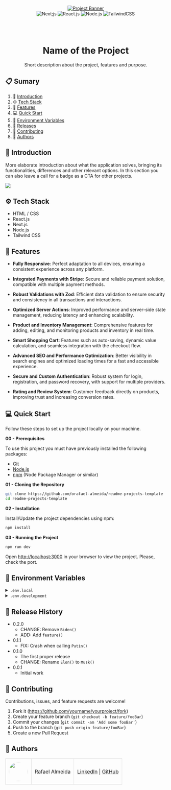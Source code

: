 <div align="center">
  <br />
    <a href="#" target="_blank">
      <img src="https://github.com/orafael-almeida/readme-projects-template/blob/main/images/banner.png?raw=true" alt="Project Banner">
    </a>
  <br />

  <div>
    <img src="https://img.shields.io/badge/-Next_JS-black?style=for-the-badge&logoColor=white&logo=next.js&color=black" alt="Next;js" />
    <img src="https://img.shields.io/badge/-React_JS-black?style=for-the-badge&logoColor=white&logo=react&color=61DAFB" alt="React.js" />
    <img src="https://img.shields.io/badge/-Node_js-black?style=for-the-badge&logoColor=white&logo=node.js&color=6DA55F" alt="Node.js" />
    <img src="https://img.shields.io/badge/-Tailwind_CSS-black?style=for-the-badge&logoColor=white&logo=tailwindcss&color=06B6D4" alt="TailwindCSS" />
  </div>
<br/><br/></br>
 
  <h1 align="center">Name of the Project</h1>

   <div align="center">
     Short description about the project, features and purpose.
    </div>
</div>

## 📋 <a name="table">Sumary</a>

1. 🚀 [Introduction](#introduction)
2. ⚙️ [Tech Stack](#tech-stack)
3. 🔋 [Features](#features)
4. 💻 [Quick Start](#quick-start)
5. 💾 [Environment Variables](#envs)
6. 📅 [Releases](#versions)
7. 🤝 [Contributing](#contributing)
8. 👥 [Authors](#authors)




## <a name="introduction">🚀 Introduction</a>

More elaborate introduction about what the application solves, bringing its functionalities, differences and other relevant options. In this section you can also leave a call for a badge as a CTA for other projects.

<a href="https://github.com/orafael-almeida/readme-projects-template" target="_blank"><img src="https://img.shields.io/badge/Deixar_uma_estrela_:)-%23121011.svg?style=for-the-badge&logo=github&logoColor=white" /></a>

## <a name="tech-stack">⚙️ Tech Stack</a>

- HTML / CSS
- React.js
- Next.js
- Node.js
- Tailwind CSS

## <a name="features">🔋 Features</a>

- **Fully Responsive**: Perfect adaptation to all devices, ensuring a consistent experience across any platform.

- **Integrated Payments with Stripe**: Secure and reliable payment solution, compatible with multiple payment methods.

- **Robust Validations with Zod**: Efficient data validation to ensure security and consistency in all transactions and interactions.

- **Optimized Server Actions**: Improved performance and server-side state management, reducing latency and enhancing scalability.

- **Product and Inventory Management**: Comprehensive features for adding, editing, and monitoring products and inventory in real time.

- **Smart Shopping Cart**: Features such as auto-saving, dynamic value calculation, and seamless integration with the checkout flow.

- **Advanced SEO and Performance Optimization**: Better visibility in search engines and optimized loading times for a fast and accessible experience.

- **Secure and Custom Authentication**: Robust system for login, registration, and password recovery, with support for multiple providers.

- **Rating and Review System**: Customer feedback directly on products, improving trust and increasing conversion rates.


## <a name="quick-start">💻 Quick Start</a>

Follow these steps to set up the project locally on your machine.

**00 - Prerequisites**

To use this project you must have previously installed the following packages:

- [Git](https://git-scm.com/)
- [Node.js](https://nodejs.org/en)
- [npm](https://www.npmjs.com/) (Node Package Manager or similar)

**01 - Cloning the Repository**

```bash
git clone https://github.com/orafael-almeida/readme-projects-template
cd readme-projects-template
```

**02 - Installation**

Install/Update the project dependencies using npm:

```bash
npm install
```

**03 - Running the Project**

```bash
npm run dev
```

Open [http://localhost:3000](http://localhost:3000) in your browser to view the project.
Please, check the port.

## <a name="envs">💾 Environment Variables</a>

<details>
<summary><code>.env.local</code></summary>

```
# Port where the application will run
PORT=3000

# Database connection URL
DATABASE_URL=postgresql://username:password@localhost:5432/mydatabase

# Secret key for generating JWT tokens
JWT_SECRET=my_super_secret_key

# Base URL for the API
API_BASE_URL=http://localhost:3000/api

# Execution environment (development, production, test)
NODE_ENV=development

# Email provider configuration
EMAIL_HOST=smtp.gmail.com
EMAIL_PORT=587
EMAIL_USER=myemail@gmail.com
EMAIL_PASSWORD=my_email_password

# API key for external service integration
THIRD_PARTY_API_KEY=1234567890abcdef

```

</details>

<details>
<summary><code>.env.development</code></summary>

```
# Port where the application will run
PORT=3000

# Database connection URL
DATABASE_URL=postgresql://username:password@localhost:5432/mydatabase

# Secret key for generating JWT tokens
JWT_SECRET=my_super_secret_key

# Base URL for the API
API_BASE_URL=http://localhost:3000/api

# Execution environment (development, production, test)
NODE_ENV=development

# Email provider configuration
EMAIL_HOST=smtp.gmail.com
EMAIL_PORT=587
EMAIL_USER=myemail@gmail.com
EMAIL_PASSWORD=my_email_password

# API key for external service integration
THIRD_PARTY_API_KEY=1234567890abcdef

```
</details>

## <a name="versions">📅 Release History</a>



* 0.2.0
    * CHANGE: Remove `Biden()`
    * ADD: Add `feature()`
* 0.1.1
    * FIX: Crash when calling `Putin()`
* 0.1.0
    * The first proper release
    * CHANGE: Rename `Elon()` to `Musk()`
* 0.0.1
    * Initial work

## <a name="contributing">🤝 Contributing</a>

Contributions, issues, and feature requests are welcome!

1. Fork it (<https://github.com/yourname/yourproject/fork>)
2. Create your feature branch (`git checkout -b feature/fooBar`)
3. Commit your changes (`git commit -am 'Add some fooBar'`)
4. Push to the branch (`git push origin feature/fooBar`)
5. Create a new Pull Request

## <a name="authors">👥 Authors</a>

<table style="border-collapse: collapse; table-layout: auto text-align: left;">

  <tbody>
    <tr>
      <td style="padding: 10px; border: 1px solid #ddd;">
        <img src="https://avatars.githubusercontent.com/u/173099475?v=4" width="60" style="border-radius: 50%; display: block; margin: 0 auto;">
      </td>
      <td style="padding: 10px; border: 1px solid #ddd;">Rafael Almeida</td>
      <td style="padding: 10px; border: 1px solid #ddd;">
        <a href="https://www.linkedin.com/in/orafael-almeida/" target="_blank">LinkedIn</a> |
        <a href="https://github.com/orafael-almeida" target="_blank">GitHub</a>
      </td>
    </tr>
  </tbody>
</table>